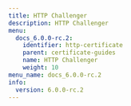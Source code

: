 ```yaml
---
title: HTTP Challenger
description: HTTP Challenger
menu:
  docs_6.0.0-rc.2:
    identifier: http-certificate
    parent: certificate-guides
    name: HTTP Challenger
    weight: 10
menu_name: docs_6.0.0-rc.2
info:
  version: 6.0.0-rc.2
---
```


